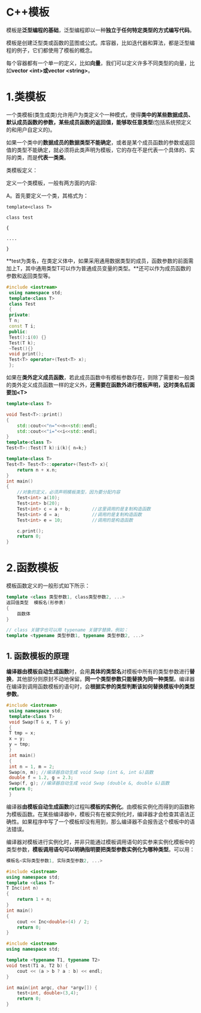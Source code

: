 # C++模板

模板是**泛型编程的基础**，泛型编程即以一种**独立于任何特定类型的方式编写代码**。

模板是创建泛型类或函数的蓝图或公式。库容器，比如迭代器和算法，都是泛型编程的例子，它们都使用了模板的概念。

每个容器都有一个单一的定义，比如**向量**，我们可以定义许多不同类型的向量，比如**vector \<int>**或**vector \<string>**。

# 1.类模板

一个类模板(类生成类)允许用户为类定义个一种模式，使得**类中的某些数据成员、默认成员函数的参数，某些成员函数的返回值，能够取任意类型**(包括系统预定义的和用户自定义的)。

如果一个类中的**数据成员的数据类型不能确定**，或者是某个成员函数的参数或返回值的类型不能确定，就必须将此类声明为模板，它的存在不是代表一个具体的、实际的类，而是**代表一类类**。

类模板定义：

定义一个类模板，一般有两方面的内容:

A。首先要定义一个类，其格式为：

`template<class T>`

`class test`

`{`

`....`

`}`

**test为类名，在类定义体中，如果采用通用数据类型的成员，函数参数的前面需加上T，其中通用类型T可以作为普通成员变量的类型。**还可以作为成员函数的参数和返回类型等。

```cpp
#include <iostream>
 using namespace std;
 template<class T>
 class Test
 {
 private:
 T n;
 const T i;
 public:
 Test():i(0) {}
 Test(T k);
 ~Test(){}
 void print();
 Test<T> operator+(Test<T> x);
 };
```

如果在**类外定义成员函数**，若此成员函数中有模板参数存在，则除了需要和一般类的类外定义成员函数一样的定义外，**还需要在函数外进行模板声明，这时类名后面要加\<T>**

```cpp
template<class T>

void Test<T>::print()
{
    std::cout<<"n="<<n<<std::endl;
    std::cout<<"i="<<i<<std::endl;
}
template<class T>
Test<T>::Test(T k):i(k){ n=k;}

template<class T>
Test<T> Test<T>::operator+(Test<T> x){
    return n + x.n;
}
int main()
{
    //对象的定义，必须声明模板类型，因为要分配内容
    Test<int> a(10);
    Test<int> b(20);
    Test<int> c = a + b;        //这里调用的是复制构造函数
    Test<int> d = a;            //调用的是复制构造函数
    Test<int> e = 10;           //调用的是构造函数

    c.print();
    return 0;
}
```

# 2.函数模板

模板函数定义的一般形式如下所示：

```cpp
template <class 类型参数1, class类型参数2, ...>
返回值类型  模板名(形参表)
{
    函数体
}

// class 关键字也可以用 typename 关键字替换，例如：
template <typename 类型参数1, typename 类型参数2, ...>
```

## 1. 函数模板的原理

**编译器由模板自动生成函数**时，会用**具体的类型名**对模板中所有的类型参数进行**替换**，其他部分则原封不动地保留。**同一个类型参数只能替换为同一种类型**。编译器在编译到调用函数模板的语句时，会**根据实参的类型判断该如何替换模板中的类型参数**。

```cpp
#include <iostream>
 using namespace std;
 template<class T>
 void Swap(T & x, T & y)
 {
 T tmp = x;
 x = y;
 y = tmp;
 }
 int main()
 {
 int n = 1, m = 2;
 Swap(n, m); //编译器自动生成 void Swap (int &, int &)函数
 double f = 1.2, g = 2.3;
 Swap(f, g); //编译器自动生成 void Swap (double &, double &)函数
 return 0;
 }
```

编译器**由模板自动生成函数**的过程叫**模板的实例化**。由模板实例化而得到的函数称为模板函数。在某些编译器中，模板只有在被实例化时，编译器才会检查其语法正确性。如果程序中写了一个模板却没有用到，那么编译器不会报告这个模板中的语法错误。  

编译器对模板进行实例化时，并非只能通过模板调用语句的实参来实例化模板中的类型参数，**模板调用语句可以明确指明要把类型参数实例化为哪种类型**。可以用：

```cpp
模板名<实际类型参数1, 实际类型参数2, ...>
```

```cpp
#include <iostream>
using namespace std;
template <class T>
T Inc(int n)
{
    return 1 + n;
}
int main()
{
    cout << Inc<double>(4) / 2;
    return 0;
}
```

```cpp
#include <iostream>
using namespace std;

template <typename T1, typename T2>
void test(T1 a, T2 b) {
    cout << (a > b ? a : b) << endl;
}

int main(int argc, char *argv[]) {
    test<int, double>(3,4);
    return 0;
}
```
